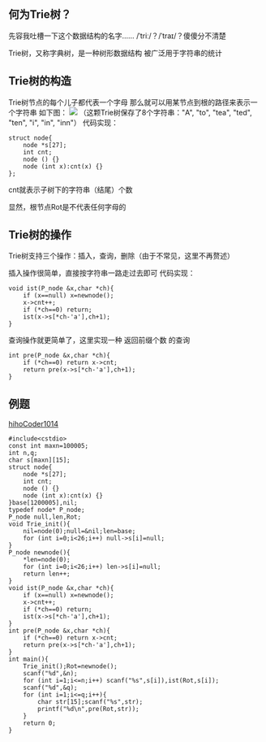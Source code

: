何为Trie树？
--------
先容我吐槽一下这个数据结构的名字……
/ˈtriː/？/ˈtraɪ/？傻傻分不清楚

Trie树，又称字典树，是一种树形数据结构
被广泛用于字符串的统计

Trie树的构造
--------
Trie树节点的每个儿子都代表一个字母
那么就可以用某节点到根的路径来表示一个字符串
如下图：
![](https://upload.wikimedia.org/wikipedia/commons/thumb/b/be/Trie_example.svg/400px-Trie_example.svg.png)
（这颗Trie树保存了8个字符串："A", "to", "tea", "ted", "ten", "i", "in", "inn"）
代码实现：
```
struct node{
	node *s[27];
	int cnt;
	node () {}
	node (int x):cnt(x) {}
};
```
cnt就表示子树下的字符串（结尾）个数

显然，根节点Rot是不代表任何字母的

Trie树的操作
--------
Trie树支持三个操作：插入，查询，删除（由于不常见，这里不再赘述）

插入操作很简单，直接按字符串一路走过去即可
代码实现：

```
void ist(P_node &x,char *ch){
	if (x==null) x=newnode();
	x->cnt++;
	if (*ch==0) return;
	ist(x->s[*ch-'a'],ch+1);
}
```

查询操作就更简单了，这里实现一种 返回前缀个数 的查询

```
int pre(P_node &x,char *ch){
	if (*ch==0) return x->cnt;
	return pre(x->s[*ch-'a'],ch+1);
}
```

例题
--
[hihoCoder1014](http://hihocoder.com/problemset/problem/1014)

```
#include<cstdio>
const int maxn=100005;
int n,q;
char s[maxn][15];
struct node{
	node *s[27];
	int cnt;
	node () {}
	node (int x):cnt(x) {}
}base[1200005],nil;
typedef node* P_node;
P_node null,len,Rot;
void Trie_init(){
	nil=node(0);null=&nil;len=base;
	for (int i=0;i<26;i++) null->s[i]=null;
}
P_node newnode(){
	*len=node(0);
	for (int i=0;i<26;i++) len->s[i]=null;
	return len++;
}
void ist(P_node &x,char *ch){
	if (x==null) x=newnode();
	x->cnt++;
	if (*ch==0) return;
	ist(x->s[*ch-'a'],ch+1);
}
int pre(P_node &x,char *ch){
	if (*ch==0) return x->cnt;
	return pre(x->s[*ch-'a'],ch+1);
}
int main(){
	Trie_init();Rot=newnode();
	scanf("%d",&n);
	for (int i=1;i<=n;i++) scanf("%s",s[i]),ist(Rot,s[i]);
	scanf("%d",&q);
	for (int i=1;i<=q;i++){
		char str[15];scanf("%s",str);
		printf("%d\n",pre(Rot,str));
	}
	return 0;
}
```